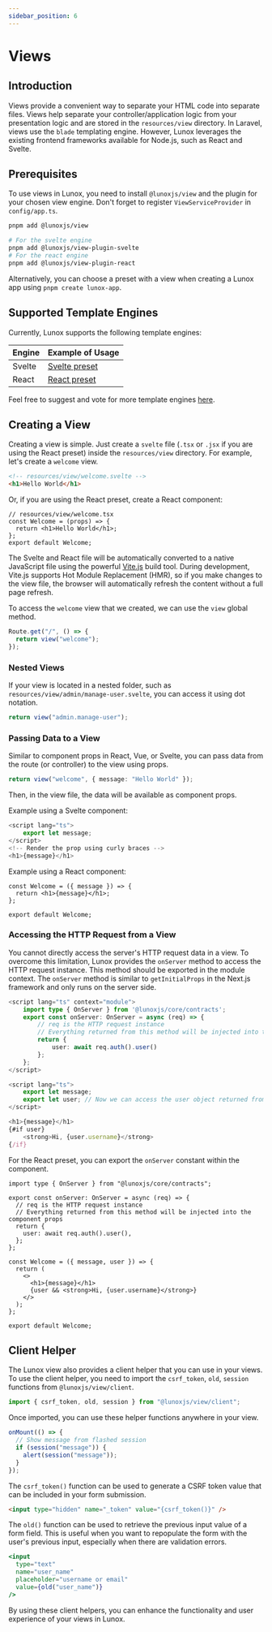 ```yaml
---
sidebar_position: 6
---
```


# Views

## Introduction

Views provide a convenient way to separate your HTML code into separate files. Views help separate your controller/application logic from your presentation logic and are stored in the `resources/view` directory. In Laravel, views use the `blade` templating engine. However, Lunox leverages the existing frontend frameworks available for Node.js, such as React and Svelte.

## Prerequisites

To use views in Lunox, you need to install `@lunoxjs/view` and the plugin for your chosen view engine. Don't forget to register `ViewServiceProvider` in `config/app.ts`.

```bash
pnpm add @lunoxjs/view

# For the svelte engine
pnpm add @lunoxjs/view-plugin-svelte
# For the react engine
pnpm add @lunoxjs/view-plugin-react
```

Alternatively, you can choose a preset with a view when creating a Lunox app using `pnpm create lunox-app`.

## Supported Template Engines

Currently, Lunox supports the following template engines:

| Engine | Example of Usage                                                              |
| ------ | ----------------------------------------------------------------------------- |
| Svelte | [Svelte preset](https://github.com/kodepandai/lunox/tree/next/presets/svelte) |
| React  | [React preset](https://github.com/kodepandai/lunox/tree/next/presets/react)   |

Feel free to suggest and vote for more template engines [here](https://github.com/kodepandai/lunox/discussions/23).

## Creating a View

Creating a view is simple. Just create a `svelte` file (`.tsx` or `.jsx` if you are using the React preset) inside the `resources/view` directory. For example, let's create a `welcome` view.

```html
<!-- resources/view/welcome.svelte -->
<h1>Hello World</h1>
```

Or, if you are using the React preset, create a React component:

```tsx
// resources/view/welcome.tsx
const Welcome = (props) => {
  return <h1>Hello World</h1>;
};
export default Welcome;
```

The Svelte and React file will be automatically converted to a native JavaScript file using the powerful [Vite.js](https://vitejs.dev/) build tool. During development, Vite.js supports Hot Module Replacement (HMR), so if you make changes to the view file, the browser will automatically refresh the content without a full page refresh.

To access the `welcome` view that we created, we can use the `view` global method.

```ts
Route.get("/", () => {
  return view("welcome");
});
```

### Nested Views

If your view is located in a nested folder, such as `resources/view/admin/manage-user.svelte`, you can access it using dot notation.

```ts
return view("admin.manage-user");
```

### Passing Data to a View

Similar to component props in React, Vue, or Svelte, you can pass data from the route (or controller) to the view using props.

```ts
return view("welcome", { message: "Hello World" });
```

Then, in the view file, the data will be available as component props.

Example using a Svelte component:

```ts
<script lang="ts">
    export let message;
</script>
<!-- Render the prop using curly braces -->
<h1>{message}</h1>
```

Example using a React component:

```tsx
const Welcome = ({ message }) => {
  return <h1>{message}</h1>;
};

export default Welcome;
```

### Accessing the HTTP Request from a View

You cannot directly access the server's HTTP request data in a view. To overcome this limitation, Lunox provides the `onServer` method to access the HTTP request instance. This method should be exported in the module context. The `onServer` method is similar to `getInitialProps` in the Next.js framework and only runs on the server side.

```ts
<script lang="ts" context="module">
    import type { OnServer } from '@lunoxjs/core/contracts';
    export const onServer: OnServer = async (req) => {
        // req is the HTTP request instance
        // Everything returned from this method will be injected into the component props
        return {
            user: await req.auth().user()
        };
    };
</script>

<script lang="ts">
    export let message;
    export let user; // Now we can access the user object returned from the onServer method
</script>

<h1>{message}</h1>
{#if user}
    <strong>Hi, {user.username}</strong>
{/if}
```

For the React preset, you can export the `onServer` constant within the component.

```tsx
import type { OnServer } from "@lunoxjs/core/contracts";

export const onServer: OnServer = async (req) => {
  // req is the HTTP request instance
  // Everything returned from this method will be injected into the component props
  return {
    user: await req.auth().user(),
  };
};

const Welcome = ({ message, user }) => {
  return (
    <>
      <h1>{message}</h1>
      {user && <strong>Hi, {user.username}</strong>}
    </>
  );
};

export default Welcome;
```

## Client Helper

The Lunox view also provides a client helper that you can use in your views. To use the client helper, you need to import the `csrf_token`, `old`, `session` functions from `@lunoxjs/view/client`.

```ts
import { csrf_token, old, session } from "@lunoxjs/view/client";
```

Once imported, you can use these helper functions anywhere in your view.

```ts
onMount(() => {
  // Show message from flashed session
  if (session("message")) {
    alert(session("message"));
  }
});
```

The `csrf_token()` function can be used to generate a CSRF token value that can be included in your form submission.

```html
<input type="hidden" name="_token" value="{csrf_token()}" />
```

The `old()` function can be used to retrieve the previous input value of a form field. This is useful when you want to repopulate the form with the user's previous input, especially when there are validation errors.

```jsx
<input
  type="text"
  name="user_name"
  placeholder="username or email"
  value={old("user_name")}
/>
```

By using these client helpers, you can enhance the functionality and user experience of your views in Lunox.
